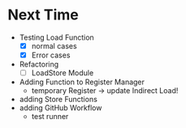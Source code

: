 # Next Time

- Testing Load Function
    - [x] normal cases
    - [x] Error cases
- Refactoring
    - [ ] LoadStore Module
- Adding Function to Register Manager
    - temporary Register
-> update Indirect Load!
- adding Store Functions
- adding GitHub Workflow
    - test runner